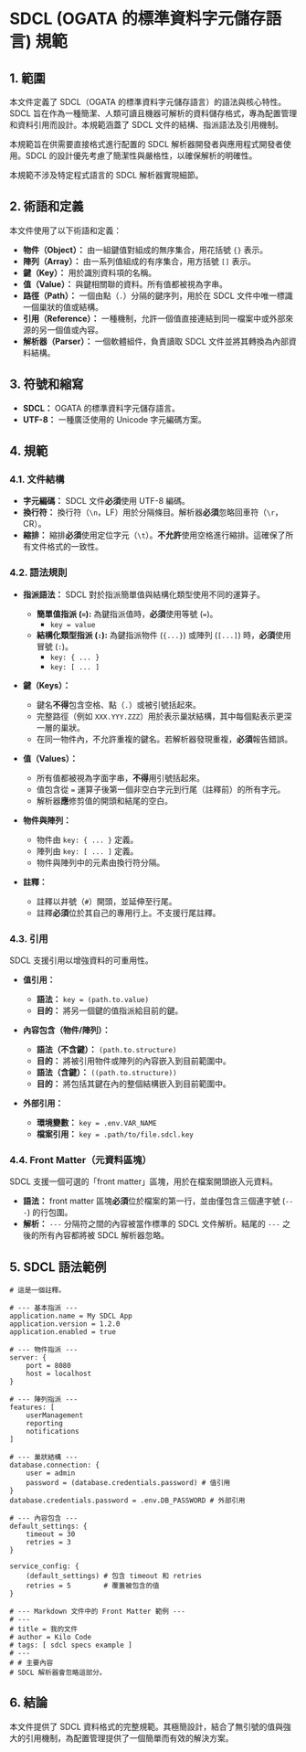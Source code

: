 # SDCL (OGATA 的標準資料字元儲存語言) 規範

## 1. 範圍

本文件定義了 SDCL（OGATA 的標準資料字元儲存語言）的語法與核心特性。SDCL 旨在作為一種簡潔、人類可讀且機器可解析的資料儲存格式，專為配置管理和資料引用而設計。本規範涵蓋了 SDCL 文件的結構、指派語法及引用機制。

本規範旨在供需要直接格式進行配置的 SDCL 解析器開發者與應用程式開發者使用。SDCL 的設計優先考慮了簡潔性與嚴格性，以確保解析的明確性。

本規範不涉及特定程式語言的 SDCL 解析器實現細節。

## 2. 術語和定義

本文件使用了以下術語和定義：

- **物件（Object）：** 由一組鍵值對組成的無序集合，用花括號 `{}` 表示。
- **陣列（Array）：** 由一系列值組成的有序集合，用方括號 `[]` 表示。
- **鍵（Key）：** 用於識別資料項的名稱。
- **值（Value）：** 與鍵相關聯的資料。所有值都被視為字串。
- **路徑（Path）：** 一個由點（`.`）分隔的鍵序列，用於在 SDCL 文件中唯一標識一個巢狀的值或結構。
- **引用（Reference）：** 一種機制，允許一個值直接連結到同一檔案中或外部來源的另一個值或內容。
- **解析器（Parser）：** 一個軟體組件，負責讀取 SDCL 文件並將其轉換為內部資料結構。

## 3. 符號和縮寫

- **SDCL：** OGATA 的標準資料字元儲存語言。
- **UTF-8：** 一種廣泛使用的 Unicode 字元編碼方案。

## 4. 規範

### 4.1. 文件結構

- **字元編碼：** SDCL 文件**必須**使用 UTF-8 編碼。
- **換行符：** 換行符（`\n`，LF）用於分隔條目。解析器**必須**忽略回車符（`\r`，CR）。
- **縮排：** 縮排**必須**使用定位字元（`\t`）。**不允許**使用空格進行縮排。這確保了所有文件格式的一致性。

### 4.2. 語法規則

- **指派語法：** SDCL 對於指派簡單值與結構化類型使用不同的運算子。

  - **簡單值指派 (`=`):** 為鍵指派值時，**必須**使用等號 (`=`)。
    - `key = value`
  - **結構化類型指派 (`:`):** 為鍵指派物件 (`{...}`) 或陣列 (`[...]`) 時，**必須**使用冒號 (`:`)。
    - `key: { ... }`
    - `key: [ ... ]`

- **鍵（Keys）：**

  - 鍵名**不得**包含空格、點（`.`）或被引號括起來。
  - 完整路徑（例如 `XXX.YYY.ZZZ`）用於表示巢狀結構，其中每個點表示更深一層的巢狀。
  - 在同一物件內，不允許重複的鍵名。若解析器發現重複，**必須**報告錯誤。

- **值（Values）：**

  - 所有值都被視為字面字串，**不得**用引號括起來。
  - 值包含從 `=` 運算子後第一個非空白字元到行尾（註釋前）的所有字元。
  - 解析器**應**修剪值的開頭和結尾的空白。

- **物件與陣列：**

  - 物件由 `key: { ... }` 定義。
  - 陣列由 `key: [ ... ]` 定義。
  - 物件與陣列中的元素由換行符分隔。

- **註釋：**
  - 註釋以井號（`#`）開頭，並延伸至行尾。
  - 註釋**必須**位於其自己的專用行上。不支援行尾註釋。

### 4.3. 引用

SDCL 支援引用以增強資料的可重用性。

- **值引用：**

  - **語法：** `key = (path.to.value)`
  - **目的：** 將另一個鍵的值指派給目前的鍵。

- **內容包含（物件/陣列）：**

  - **語法（不含鍵）：** `(path.to.structure)`
  - **目的：** 將被引用物件或陣列的內容嵌入到目前範圍中。
  - **語法（含鍵）：** `((path.to.structure))`
  - **目的：** 將包括其鍵在內的整個結構嵌入到目前範圍中。

- **外部引用：**
  - **環境變數：** `key = .env.VAR_NAME`
  - **檔案引用：** `key = .path/to/file.sdcl.key`

### 4.4. Front Matter（元資料區塊）

SDCL 支援一個可選的「front matter」區塊，用於在檔案開頭嵌入元資料。

- **語法：** front matter 區塊**必須**位於檔案的第一行，並由僅包含三個連字號 (`---`) 的行包圍。
- **解析：** `---` 分隔符之間的內容被當作標準的 SDCL 文件解析。結尾的 `---` 之後的所有內容都將被 SDCL 解析器忽略。

## 5. SDCL 語法範例

```sdcl
# 這是一個註釋。

# --- 基本指派 ---
application.name = My SDCL App
application.version = 1.2.0
application.enabled = true

# --- 物件指派 ---
server: {
	port = 8080
	host = localhost
}

# --- 陣列指派 ---
features: [
	userManagement
	reporting
	notifications
]

# --- 巢狀結構 ---
database.connection: {
	user = admin
	password = (database.credentials.password) # 值引用
}
database.credentials.password = .env.DB_PASSWORD # 外部引用

# --- 內容包含 ---
default_settings: {
	timeout = 30
	retries = 3
}

service_config: {
	(default_settings) # 包含 timeout 和 retries
	retries = 5        # 覆蓋被包含的值
}

# --- Markdown 文件中的 Front Matter 範例 ---
# ---
# title = 我的文件
# author = Kilo Code
# tags: [ sdcl specs example ]
# ---
# # 主要內容
# SDCL 解析器會忽略這部分。
```

## 6. 結論

本文件提供了 SDCL 資料格式的完整規範。其極簡設計，結合了無引號的值與強大的引用機制，為配置管理提供了一個簡單而有效的解決方案。
